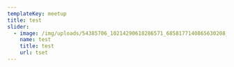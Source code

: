 ```yaml
---
templateKey: meetup
title: test
slider:
  - image: /img/uploads/54385706_10214290618286571_6858177140865630208_n.jpg
    name: test
    title: test
    url: tset
---
```


